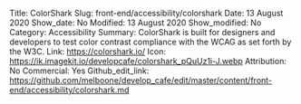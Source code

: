 Title: ColorShark
Slug: front-end/accessibility/colorshark
Date: 13 August 2020
Show_date: No
Modified: 13 August 2020
Show_modified: No
Category: Accessibility
Summary: ColorShark is built for designers and developers to test color contrast compliance with the WCAG as set forth by the W3C.
Link: https://colorshark.io/
Icon: https://ik.imagekit.io/developcafe/colorshark_pQuUz1i-J.webp
Attribution: No
Commercial: Yes
Github_edit_link: https://github.com/melboone/develop_cafe/edit/master/content/front-end/accessibility/colorshark.md